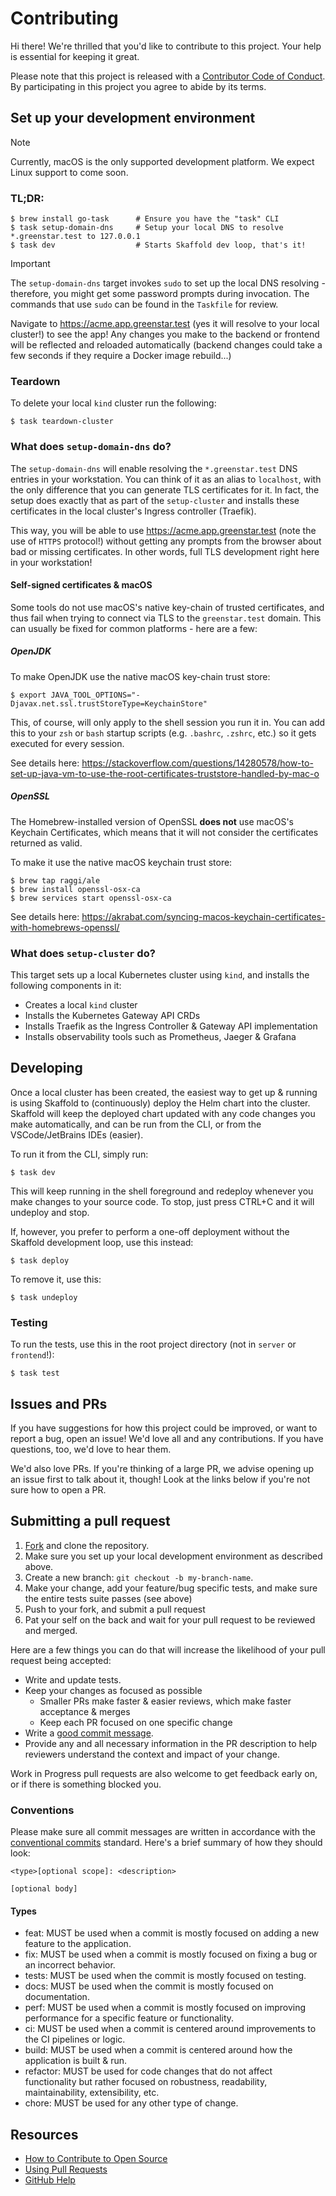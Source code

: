 # Contributing

Hi there! We're thrilled that you'd like to contribute to this project. Your help is essential for keeping it great.

Please note that this project is released with a [Contributor Code of Conduct](CODE_OF_CONDUCT.md). By participating in
this project you agree to abide by its terms.

## Set up your development environment

> [!NOTE]
> Currently, macOS is the only supported development platform. We expect Linux support to come soon.

### TL;DR:

```shell
$ brew install go-task      # Ensure you have the "task" CLI
$ task setup-domain-dns     # Setup your local DNS to resolve *.greenstar.test to 127.0.0.1
$ task dev                  # Starts Skaffold dev loop, that's it! 
```

> [!IMPORTANT]
> The `setup-domain-dns` target invokes `sudo` to set up the local DNS resolving - therefore, you might get some
> password prompts during invocation. The commands that use `sudo` can be found in the `Taskfile` for review.

Navigate to https://acme.app.greenstar.test (yes it will resolve to your local cluster!) to see the app! Any changes
you make to the backend or frontend will be reflected and reloaded automatically (backend changes could take a few
seconds if they require a Docker image rebuild...)

### Teardown

To delete your local `kind` cluster run the following:

```shell
$ task teardown-cluster
```

### What does `setup-domain-dns` do?

The `setup-domain-dns` will enable resolving the `*.greenstar.test` DNS entries in your workstation. You can think of it
as an alias to `localhost`, with the only difference that you can generate TLS certificates for it. In fact, the setup
does exactly that as part of the `setup-cluster` and installs these certificates in the local cluster's Ingress
controller (Traefik).

This way, you will be able to use https://acme.app.greenstar.test (note the use of `HTTPS` protocol!) without getting
any prompts from the browser about bad or missing certificates. In other words, full TLS development right here in your
workstation!

#### Self-signed certificates & macOS

Some tools do not use macOS's native key-chain of trusted certificates, and thus fail when trying to connect via TLS to
the `greenstar.test` domain. This can usually be fixed for common platforms - here are a few:

##### OpenJDK

To make OpenJDK use the native macOS key-chain trust store:

```shell
$ export JAVA_TOOL_OPTIONS="-Djavax.net.ssl.trustStoreType=KeychainStore"
```

This, of course, will only apply to the shell session you run it in. You can add this to your `zsh` or `bash` startup
scripts (e.g. `.bashrc`, `.zshrc`, etc.) so it gets executed for every session.

See details
here: https://stackoverflow.com/questions/14280578/how-to-set-up-java-vm-to-use-the-root-certificates-truststore-handled-by-mac-o

##### OpenSSL

The Homebrew-installed version of OpenSSL **does not** use macOS's Keychain Certificates, which means that it will not
consider the certificates returned as valid.

To make it use the native macOS keychain trust store:

```shell
$ brew tap raggi/ale
$ brew install openssl-osx-ca
$ brew services start openssl-osx-ca
```

See details here: https://akrabat.com/syncing-macos-keychain-certificates-with-homebrews-openssl/

### What does `setup-cluster` do?

This target sets up a local Kubernetes cluster using `kind`, and installs the following components in it:

- Creates a local `kind` cluster
- Installs the Kubernetes Gateway API CRDs
- Installs Traefik as the Ingress Controller & Gateway API implementation
- Installs observability tools such as Prometheus, Jaeger & Grafana

## Developing

Once a local cluster has been created, the easiest way to get up & running is using Skaffold to (continuously)
deploy the Helm chart into the cluster. Skaffold will keep the deployed chart updated with any code changes you make
automatically, and can be run from the CLI, or from the VSCode/JetBrains IDEs (easier).

To run it from the CLI, simply run:

```shell
$ task dev
```

This will keep running in the shell foreground and redeploy whenever you make changes to your source code. To stop,
just press CTRL+C and it will undeploy and stop.

If, however, you prefer to perform a one-off deployment without the Skaffold development loop, use this instead:

```shell
$ task deploy
```

To remove it, use this:

```shell
$ task undeploy
```

### Testing

To run the tests, use this in the root project directory (not in `server` or `frontend`!):

```shell
$ task test
```

## Issues and PRs

If you have suggestions for how this project could be improved, or want to report a bug, open an issue! We'd love all
and any contributions. If you have questions, too, we'd love to hear them.

We'd also love PRs. If you're thinking of a large PR, we advise opening up an issue first to talk about it, though! Look
at the links below if you're not sure how to open a PR.

## Submitting a pull request

1. [Fork](https://github.com/arikkfir-org/greenstar/fork) and clone the repository.
2. Make sure you set up your local development environment as described above.
3. Create a new branch: `git checkout -b my-branch-name`.
4. Make your change, add your feature/bug specific tests, and make sure the entire tests suite passes (see above)
5. Push to your fork, and submit a pull request
6. Pat your self on the back and wait for your pull request to be reviewed and merged.

Here are a few things you can do that will increase the likelihood of your pull request being accepted:

- Write and update tests.
- Keep your changes as focused as possible
    - Smaller PRs make faster & easier reviews, which make faster acceptance & merges
    - Keep each PR focused on one specific change
- Write a [good commit message](http://tbaggery.com/2008/04/19/a-note-about-git-commit-messages.html).
- Provide any and all necessary information in the PR description to help reviewers understand the context and impact of
  your change.

Work in Progress pull requests are also welcome to get feedback early on, or if there is something blocked you.

### Conventions

Please make sure all commit messages are written in accordance with the
[conventional commits](https://www.conventionalcommits.org/en/v1.0.0/) standard. Here's a brief summary of how they
should look:

```
<type>[optional scope]: <description>

[optional body]
```

#### Types

- feat: MUST be used when a commit is mostly focused on adding a new feature to the application.
- fix: MUST be used when a commit is mostly focused on fixing a bug or an incorrect behavior.
- tests: MUST be used when the commit is mostly focused on testing.
- docs: MUST be used when the commit is mostly focused on documentation.
- perf: MUST be used when a commit is mostly focused on improving performance for a specific feature or functionality.
- ci: MUST be used when a commit is centered around improvements to the CI pipelines or logic.
- build: MUST be used when a commit is centered around how the application is built & run.
- refactor: MUST be used for code changes that do not affect functionality but rather focused on robustness, 
  readability, maintainability, extensibility, etc.
- chore: MUST be used for any other type of change.

## Resources

- [How to Contribute to Open Source](https://opensource.guide/how-to-contribute/)
- [Using Pull Requests](https://help.github.com/articles/about-pull-requests/)
- [GitHub Help](https://help.github.com)
